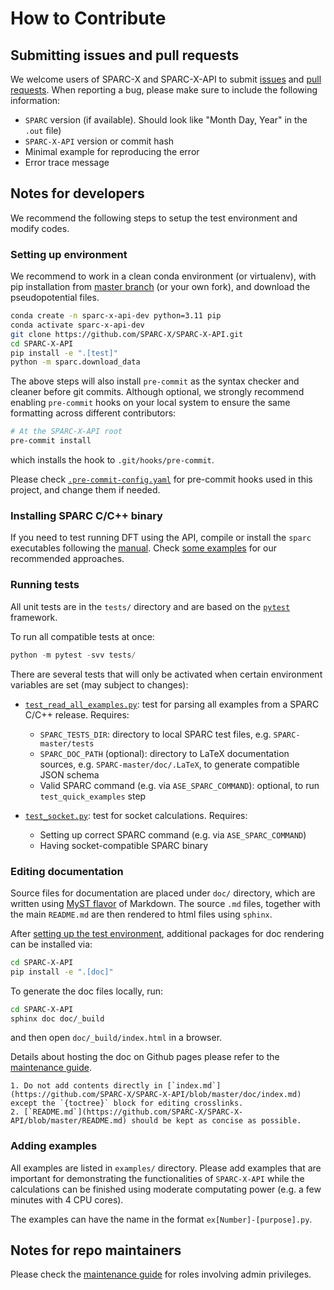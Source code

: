 # How to Contribute

## Submitting issues and pull requests
We welcome users of SPARC-X and SPARC-X-API to submit
[issues](https://github.com/SPARC-X/SPARC-X-API/issues) and [pull
requests](https://github.com/SPARC-X/SPARC-X-API/pulls).
When reporting a bug, please make sure to include the following
information:

- `SPARC` version (if available). Should look like "Month Day, Year" in the `.out` file)
- `SPARC-X-API` version or commit hash
- Minimal example for reproducing the error
- Error trace message

## Notes for developers

We recommend the following steps to setup the test environment and modify codes.

### Setting up environment

We recommend to work in a clean conda environment (or virtualenv),
with pip installation from [master
branch](https://github.com/SPARC-X/SPARC-X-API) (or your own fork),
and download the pseudopotential files.

```bash
conda create -n sparc-x-api-dev python=3.11 pip
conda activate sparc-x-api-dev
git clone https://github.com/SPARC-X/SPARC-X-API.git
cd SPARC-X-API
pip install -e ".[test]"
python -m sparc.download_data
```

The above steps will also install `pre-commit` as the syntax checker and
cleaner before git commits. Although optional, we strongly recommend enabling
`pre-commit` hooks on your local system to ensure the same formatting across
different contributors:
```bash
# At the SPARC-X-API root
pre-commit install
```
which installs the hook to `.git/hooks/pre-commit`.

Please check
[`.pre-commit-config.yaml`](https://github.com/SPARC-X/SPARC-X-API/blob/master/.pre-commit-config.yaml)
for pre-commit hooks used in this project, and change them if needed.

### Installing SPARC C/C++ binary

If you need to test running DFT using the API, compile or install the
`sparc` executables following the
[manual](https://github.com/SPARC-X/SPARC/blob/master/README.md). Check
[some examples](#install-the-sparc-binary-code) for our recommended
approaches.


### Running tests

All unit tests are in the `tests/` directory and are based on the
[`pytest`](https://docs.pytest.org/en/stable/) framework.

To run all compatible tests at once:
```python
python -m pytest -svv tests/
```

There are several tests that will only be activated when certain
environment variables are set (may subject to changes):

-  [`test_read_all_examples.py`](https://github.com/SPARC-X/SPARC-X-API/blob/master/tests/test_read_all_examples.py): test for parsing all examples from a SPARC C/C++ release. Requires:
   - `SPARC_TESTS_DIR`: directory to local SPARC test files, e.g. `SPARC-master/tests`
   - `SPARC_DOC_PATH` (optional): directory to LaTeX documentation sources, e.g. `SPARC-master/doc/.LaTeX`, to generate compatible JSON schema
   - Valid SPARC command (e.g. via `ASE_SPARC_COMMAND`): optional, to run `test_quick_examples` step


- [`test_socket.py`](https://github.com/SPARC-X/SPARC-X-API/blob/master/tests/test_socket.py): test for socket calculations. Requires:
  - Setting up correct SPARC command (e.g. via `ASE_SPARC_COMMAND`)
  - Having socket-compatible SPARC binary

### Editing documentation

Source files for documentation are placed under `doc/` directory,
which are written using [MyST
flavor](https://myst-parser.readthedocs.io/en/latest/) of
Markdown. The source `.md` files, together with the main `README.md`
are then rendered to html files using `sphinx`.

After [setting up the test environment](#setting-up-environment),
additional packages for doc rendering can be installed via:
```bash
cd SPARC-X-API
pip install -e ".[doc]"
```

To generate the doc files locally, run:
```bash
cd SPARC-X-API
sphinx doc doc/_build
```
and then open `doc/_build/index.html` in a browser.

Details about hosting the doc on Github pages please refer to the
[maintenance guide](maintainers.md).

```{note}
1. Do not add contents directly in [`index.md`](https://github.com/SPARC-X/SPARC-X-API/blob/master/doc/index.md) except the `{toctree}` block for editing crosslinks.
2. [`README.md`](https://github.com/SPARC-X/SPARC-X-API/blob/master/README.md) should be kept as concise as possible.
```

### Adding examples

All examples are listed in `examples/` directory. Please add examples
that are important for demonstrating the functionalities of
`SPARC-X-API` while the calculations can be finished using moderate
computating power (e.g. a few minutes with 4 CPU cores).

The examples can have the name in the format `ex[Number]-[purpose].py`.

## Notes for repo maintainers

Please check the [maintenance guide](maintainers.md) for roles
involving admin privileges.

<!-- ### Code structure -->

<!-- Below is a brief overview of the modules in `SPARC-X-API` with simple explanations -->
<!-- ``` -->
<!-- sparc -->
<!-- ├── __init__.py -->
<!-- ├── api.py                 # Includes SparcAPI class for parameter validation -->
<!-- ├── calculator.py          # Interface to the SPARC DFT code -->
<!-- ├── cli.py                 # `sparc-ase` interface -->
<!-- ├── common.py              # Definition of common directories -->
<!-- ├── docparser.py           # Function and cli interface for parsing the SPARC DFT document -->
<!-- ├── download_data.py       # Cli tool to download pseudopotential files -->
<!-- ├── io.py                  # Provides `SparcBundle` class, `read_sparc` and `write_sparc` functions -->
<!-- ├── quicktest.py           # Cli tool for post-installation sanity check -->
<!-- ├── utils.py               # Common utilities -->
<!-- ├── psp/                   # Place-holder directory for pseudopotentials (used for `download_data.py`) -->
<!-- ├── sparc_json_api         # Directory for maintaining the JSON API -->
<!-- │   └── parameters.json -->
<!-- ├── sparc_parsers          # Parsers for individual SPARC in-/output formats -->
<!-- │   ├── __init__.py -->
<!-- │   ├── aimd.py -->
<!-- │   ├── atoms.py -->
<!-- │   ├── geopt.py -->
<!-- │   ├── inpt.py -->
<!-- │   ├── ion.py -->
<!-- │   ├── out.py -->
<!-- │   ├── pseudopotential.py -->
<!-- │   ├── static.py -->
<!-- │   └── utils.py -->
<!-- ``` -->

<!-- ### CI/CD by Github Actions -->

<!-- The repo contains a few CI/CD pipelines based on Github Actions. You -->
<!-- may need to take care of the settings if you're one of the -->
<!-- maintainers. For normal code contributors, this section may be -->
<!-- omitted. -->

<!-- - Unit test -->

<!-- The steps are described [here](.github/workflows/installation_test.yml). -->
<!-- Please make sure to exclude any computationally-heavy tests from the step "Test with pytest". -->

<!-- - Coverage -->

<!-- The CI workflow contains a coverage report step based on the unit test -->
<!-- and generates a [coverage -->
<!-- badge](https://github.com/SPARC-X/SPARC-X-API/blob/badges/badges/coverage.svg) -->
<!-- on the [`badges` -->
<!-- branch](https://github.com/SPARC-X/SPARC-X-API/tree/badges). -->

<!-- For repo maintainers, please make sure the `badges` branch is present and **do not merge to this branch**. -->
